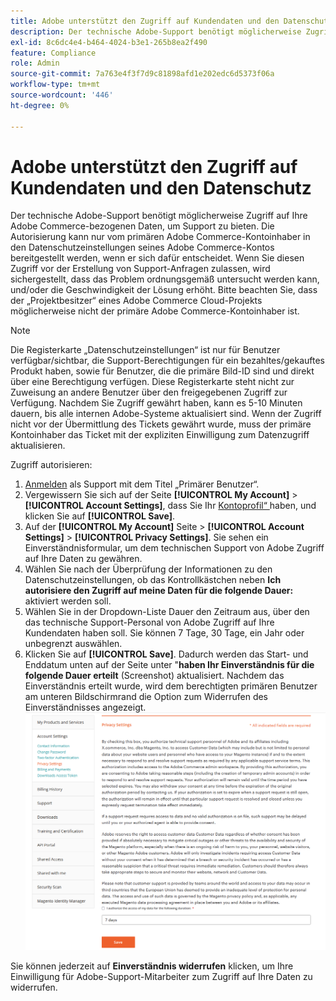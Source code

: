 ```yaml
---
title: Adobe unterstützt den Zugriff auf Kundendaten und den Datenschutz
description: Der technische Adobe-Support benötigt möglicherweise Zugriff auf Ihre Adobe Commerce-bezogenen Daten, um Support zu bieten. Die Autorisierung kann nur vom primären Adobe Commerce-Kontoinhaber in den Datenschutzeinstellungen seines Adobe Commerce-Kontos bereitgestellt werden, wenn er sich dafür entscheidet. Wenn Sie diesen Zugriff vor der Erstellung von Support-Anfragen zulassen, wird sichergestellt, dass das Problem ordnungsgemäß untersucht werden kann, und/oder die Geschwindigkeit der Lösung erhöht. Bitte beachten Sie, dass der „Projektbesitzer“ eines Adobe Commerce Cloud-Projekts möglicherweise nicht der primäre Adobe Commerce-Kontoinhaber ist.
exl-id: 8c6dc4e4-b464-4024-b3e1-265b8ea2f490
feature: Compliance
role: Admin
source-git-commit: 7a763e4f3f7d9c81898afd1e202edc6d5373f06a
workflow-type: tm+mt
source-wordcount: '446'
ht-degree: 0%

---
```


# Adobe unterstützt den Zugriff auf Kundendaten und den Datenschutz

Der technische Adobe-Support benötigt möglicherweise Zugriff auf Ihre Adobe Commerce-bezogenen Daten, um Support zu bieten. Die Autorisierung kann nur vom primären Adobe Commerce-Kontoinhaber in den Datenschutzeinstellungen seines Adobe Commerce-Kontos bereitgestellt werden, wenn er sich dafür entscheidet. Wenn Sie diesen Zugriff vor der Erstellung von Support-Anfragen zulassen, wird sichergestellt, dass das Problem ordnungsgemäß untersucht werden kann, und/oder die Geschwindigkeit der Lösung erhöht. Bitte beachten Sie, dass der „Projektbesitzer“ eines Adobe Commerce Cloud-Projekts möglicherweise nicht der primäre Adobe Commerce-Kontoinhaber ist.

>[!NOTE]
>
>Die Registerkarte „Datenschutzeinstellungen“ ist nur für Benutzer verfügbar/sichtbar, die Support-Berechtigungen für ein bezahltes/gekauftes Produkt haben, sowie für Benutzer, die die primäre Bild-ID sind und direkt über eine Berechtigung verfügen. Diese Registerkarte steht nicht zur Zuweisung an andere Benutzer über den freigegebenen Zugriff zur Verfügung. Nachdem Sie Zugriff gewährt haben, kann es 5-10 Minuten dauern, bis alle internen Adobe-Systeme aktualisiert sind. Wenn der Zugriff nicht vor der Übermittlung des Tickets gewährt wurde, muss der primäre Kontoinhaber das Ticket mit der expliziten Einwilligung zum Datenzugriff aktualisieren.

Zugriff autorisieren:

1. [Anmelden](https://account.magento.com/customer/account/login) als Support mit dem Titel „Primärer Benutzer“.
1. Vergewissern Sie sich auf der Seite **[!UICONTROL My Account]** > **[!UICONTROL Account Settings]**, dass Sie Ihr [Kontoprofil“ ](https://account.magento.com/customer/account/edit) haben, und klicken Sie auf **[!UICONTROL Save]**.
1. Auf der **[!UICONTROL My Account]** Seite > **[!UICONTROL Account Settings]** > **[!UICONTROL Privacy Settings]**. Sie sehen ein Einverständnisformular, um dem technischen Support von Adobe Zugriff auf Ihre Daten zu gewähren.
1. Wählen Sie nach der Überprüfung der Informationen zu den Datenschutzeinstellungen, ob das Kontrollkästchen neben **Ich autorisiere den Zugriff auf meine Daten für die folgende Dauer:** aktiviert werden soll.
1. Wählen Sie in der Dropdown-Liste Dauer den Zeitraum aus, über den das technische Support-Personal von Adobe Zugriff auf Ihre Kundendaten haben soll. Sie können 7 Tage, 30 Tage, ein Jahr oder unbegrenzt auswählen.
1. Klicken Sie auf **[!UICONTROL Save]**. Dadurch werden das Start- und Enddatum unten auf der Seite unter &quot;**haben Ihr Einverständnis für die folgende Dauer erteilt** (Screenshot) aktualisiert. Nachdem das Einverständnis erteilt wurde, wird dem berechtigten primären Benutzer am unteren Bildschirmrand die Option zum Widerrufen des Einverständnisses angezeigt.
   ![magento-account-privacy-settings.png](assets/magento-account-privacy-settings.png)

Sie können jederzeit auf **Einverständnis widerrufen** klicken, um Ihre Einwilligung für Adobe-Support-Mitarbeiter zum Zugriff auf Ihre Daten zu widerrufen.
